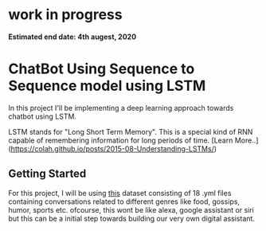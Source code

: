 # work in progress
**Estimated end date: 4th augest, 2020**

# ChatBot Using Sequence to Sequence model using LSTM
In this project I'll be implementing a deep learning approach towards chatbot using LSTM. 

LSTM stands for "Long Short Term Memory". This is a special kind of RNN capable of remembering information for long periods of time. [Learn More..] (https://colah.github.io/posts/2015-08-Understanding-LSTMs/)
## Getting Started
For this project, I will be using [this](https://www.kaggle.com/kausr25/chatterbotenglish) dataset consisting of 18 .yml files containing conversations related to different genres like food, gossips, humor, sports etc.
ofcourse, this wont be like alexa, google assistant or siri but this can be a initial step towards building our very own digital assistant.